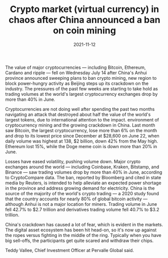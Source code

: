 ﻿---
title: Crypto market (virtual currency) in chaos after China announced a ban on coin mining
date: 2021-11-12
description: I am a description of a great article
img: /images/article/crypto_crashing_after_china_vowed_to_crackdown_crypto_mining.png
alt: Crypto market (virtual currency) in chaos after China announced a ban on coin mining
tags: 
  - Hashtag 1
  - Hashtag 2
  - Hashtag 3
  - Hashtag 4
  - Hashtag 5
  - Hashtag 6
---

The value of major cryptocurrencies — including Bitcoin, Ethereum, Cardano and ripple — fell on Wednesday July 14 after China's Anhui province announced sweeping plans to ban crypto mining, new region to block power-hungry activity as Beijing steps up its crackdown on the industry. The pressures of the past few weeks are starting to take hold as trading volumes at the world's largest cryptocurrency exchanges drop by more than 40% in June.

Cryptocurrencies are not doing well after spending the past two months navigating an attack that destroyed about half the value of the world's largest tokens, due to international attention to the impact. environment of cryptocurrency mining and the growing crackdown in China. Last month saw Bitcoin, the largest cryptocurrency, lose more than 6% on the month and drop to its lowest price since December at $28,600 on June 22, when daily volume was highest at 138, $2 billion, down 42% from the May high. Ethereum lost 15%, while the Doge meme coin is down more than 20% in June.

Losses have eased volatility, pushing volume down. Major crypto exchanges around the world — including Coinbase, Kraken, Bitstamp, and Binance — saw trading volumes drop by more than 40% in June, according to CryptoCompare data. The ban, reported by Bloomberg and cited in state media by Reuters, is intended to help alleviate an expected power shortage in the province and address growing demand for electricity.
China is the source of the majority of the world's crypto trading — a 2020 study found that the country accounts for nearly 80% of global bitcoin activity — although Anhui is not a major location for miners. Trading volume in June fell 42.7% to $2.7 trillion and derivatives trading volume fell 40.7% to $3.2 trillion.

China's crackdown has caused a lot of fear, which is evident in the markets. The digital asset ecosystem has been hit head-on, so it's now up against the ropes versus fighting in the middle of the ring. Typically when you have big sell-offs, the participants get quite scared and withdraw their chips.

Teddy Vallee, Chief Investment Officer at Pervalle Global said.

